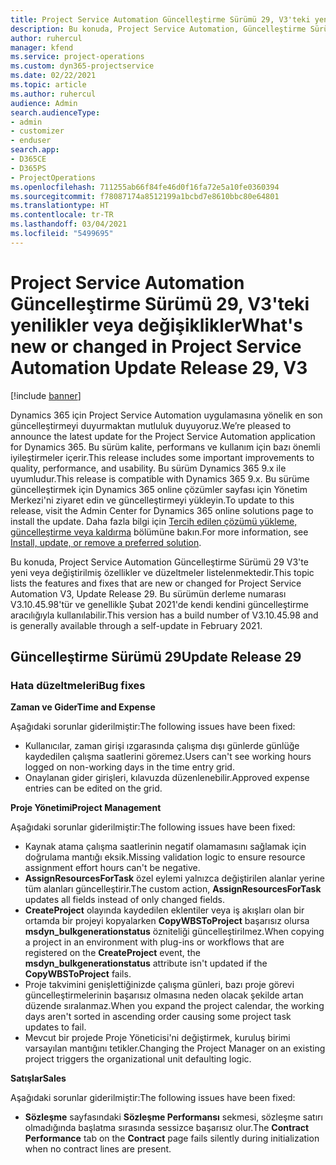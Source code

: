 ```yaml
---
title: Project Service Automation Güncelleştirme Sürümü 29, V3'teki yenilikler veya değişiklikler
description: Bu konuda, Project Service Automation, Güncelleştirme Sürümü 29, V3'teki özellikler ve düzeltmeler listelenir.
author: ruhercul
manager: kfend
ms.service: project-operations
ms.custom: dyn365-projectservice
ms.date: 02/22/2021
ms.topic: article
ms.author: ruhercul
audience: Admin
search.audienceType:
- admin
- customizer
- enduser
search.app:
- D365CE
- D365PS
- ProjectOperations
ms.openlocfilehash: 711255ab66f84fe46d0f16fa72e5a10fe0360394
ms.sourcegitcommit: f78087174a8512199a1bcbd7e8610bbc80e64801
ms.translationtype: HT
ms.contentlocale: tr-TR
ms.lasthandoff: 03/04/2021
ms.locfileid: "5499695"
---
```

# <a name="whats-new-or-changed-in-project-service-automation-update-release-29-v3"></a><span data-ttu-id="2aca4-103">Project Service Automation Güncelleştirme Sürümü 29, V3'teki yenilikler veya değişiklikler</span><span class="sxs-lookup"><span data-stu-id="2aca4-103">What's new or changed in Project Service Automation Update Release 29, V3</span></span>

[!include [banner](../includes/psa-now-project-operations.md)]

<span data-ttu-id="2aca4-104">Dynamics 365 için Project Service Automation uygulamasına yönelik en son güncelleştirmeyi duyurmaktan mutluluk duyuyoruz.</span><span class="sxs-lookup"><span data-stu-id="2aca4-104">We’re pleased to announce the latest update for the Project Service Automation application for Dynamics 365.</span></span> <span data-ttu-id="2aca4-105">Bu sürüm kalite, performans ve kullanım için bazı önemli iyileştirmeler içerir.</span><span class="sxs-lookup"><span data-stu-id="2aca4-105">This release includes some important improvements to quality, performance, and usability.</span></span> <span data-ttu-id="2aca4-106">Bu sürüm Dynamics 365 9.x ile uyumludur.</span><span class="sxs-lookup"><span data-stu-id="2aca4-106">This release is compatible with Dynamics 365 9.x.</span></span> <span data-ttu-id="2aca4-107">Bu sürüme güncelleştirmek için Dynamics 365 online çözümler sayfası için Yönetim Merkezi'ni ziyaret edin ve güncelleştirmeyi yükleyin.</span><span class="sxs-lookup"><span data-stu-id="2aca4-107">To update to this release, visit the Admin Center for Dynamics 365 online solutions page to install the update.</span></span> <span data-ttu-id="2aca4-108">Daha fazla bilgi için [Tercih edilen çözümü yükleme, güncelleştirme veya kaldırma](https://docs.microsoft.com/power-platform/admin/install-remove-preferred-solution) bölümüne bakın.</span><span class="sxs-lookup"><span data-stu-id="2aca4-108">For more information, see [Install, update, or remove a preferred solution](https://docs.microsoft.com/power-platform/admin/install-remove-preferred-solution).</span></span>

<span data-ttu-id="2aca4-109">Bu konuda, Project Service Automation Güncelleştirme Sürümü 29 V3'te yeni veya değiştirilmiş özellikler ve düzeltmeler listelenmektedir.</span><span class="sxs-lookup"><span data-stu-id="2aca4-109">This topic lists the features and fixes that are new or changed for Project Service Automation V3, Update Release 29.</span></span> <span data-ttu-id="2aca4-110">Bu sürümün derleme numarası V3.10.45.98'tür ve genellikle Şubat 2021'de kendi kendini güncelleştirme aracılığıyla kullanılabilir.</span><span class="sxs-lookup"><span data-stu-id="2aca4-110">This version has a build number of V3.10.45.98 and is generally available through a self-update in February 2021.</span></span>

## <a name="update-release-29"></a><span data-ttu-id="2aca4-111">Güncelleştirme Sürümü 29</span><span class="sxs-lookup"><span data-stu-id="2aca4-111">Update Release 29</span></span>

### <a name="bug-fixes"></a><span data-ttu-id="2aca4-112">Hata düzeltmeleri</span><span class="sxs-lookup"><span data-stu-id="2aca4-112">Bug fixes</span></span>

<span data-ttu-id="2aca4-113">**Zaman ve Gider**</span><span class="sxs-lookup"><span data-stu-id="2aca4-113">**Time and Expense**</span></span>

<span data-ttu-id="2aca4-114">Aşağıdaki sorunlar giderilmiştir:</span><span class="sxs-lookup"><span data-stu-id="2aca4-114">The following issues have been fixed:</span></span>

- <span data-ttu-id="2aca4-115">Kullanıcılar, zaman girişi ızgarasında çalışma dışı günlerde günlüğe kaydedilen çalışma saatlerini göremez.</span><span class="sxs-lookup"><span data-stu-id="2aca4-115">Users can't see working hours logged on non-working days in the time entry grid.</span></span>
- <span data-ttu-id="2aca4-116">Onaylanan gider girişleri, kılavuzda düzenlenebilir.</span><span class="sxs-lookup"><span data-stu-id="2aca4-116">Approved expense entries can be edited on the grid.</span></span>

<span data-ttu-id="2aca4-117">**Proje Yönetimi**</span><span class="sxs-lookup"><span data-stu-id="2aca4-117">**Project Management**</span></span>

<span data-ttu-id="2aca4-118">Aşağıdaki sorunlar giderilmiştir:</span><span class="sxs-lookup"><span data-stu-id="2aca4-118">The following issues have been fixed:</span></span>

- <span data-ttu-id="2aca4-119">Kaynak atama çalışma saatlerinin negatif olamamasını sağlamak için doğrulama mantığı eksik.</span><span class="sxs-lookup"><span data-stu-id="2aca4-119">Missing validation logic to ensure resource assignment effort hours can't be negative.</span></span>
- <span data-ttu-id="2aca4-120">**AssignResourcesForTask** özel eylemi yalnızca değiştirilen alanlar yerine tüm alanları güncelleştirir.</span><span class="sxs-lookup"><span data-stu-id="2aca4-120">The custom action, **AssignResourcesForTask** updates all fields instead of only changed fields.</span></span>
- <span data-ttu-id="2aca4-121">**CreateProject** olayında kaydedilen eklentiler veya iş akışları olan bir ortamda bir projeyi kopyalarken **CopyWBSToProject** başarısız olursa **msdyn_bulkgenerationstatus** özniteliği güncelleştirilmez.</span><span class="sxs-lookup"><span data-stu-id="2aca4-121">When copying a project in an environment with plug-ins or workflows that are registered on the **CreateProject** event, the **msdyn_bulkgenerationstatus** attribute isn't updated if the **CopyWBSToProject** fails.</span></span>
- <span data-ttu-id="2aca4-122">Proje takvimini genişlettiğinizde çalışma günleri, bazı proje görevi güncelleştirmelerinin başarısız olmasına neden olacak şekilde artan düzende sıralanmaz.</span><span class="sxs-lookup"><span data-stu-id="2aca4-122">When you expand the project calendar, the working days aren't sorted in ascending order causing some project task updates to fail.</span></span>
- <span data-ttu-id="2aca4-123">Mevcut bir projede Proje Yöneticisi'ni değiştirmek, kuruluş birimi varsayılan mantığını tetikler.</span><span class="sxs-lookup"><span data-stu-id="2aca4-123">Changing the Project Manager on an existing project triggers the organizational unit defaulting logic.</span></span>

<span data-ttu-id="2aca4-124">**Satışlar**</span><span class="sxs-lookup"><span data-stu-id="2aca4-124">**Sales**</span></span>

<span data-ttu-id="2aca4-125">Aşağıdaki sorunlar giderilmiştir:</span><span class="sxs-lookup"><span data-stu-id="2aca4-125">The following issues have been fixed:</span></span>

- <span data-ttu-id="2aca4-126">**Sözleşme** sayfasındaki **Sözleşme Performansı** sekmesi, sözleşme satırı olmadığında başlatma sırasında sessizce başarısız olur.</span><span class="sxs-lookup"><span data-stu-id="2aca4-126">The **Contract Performance** tab on the **Contract** page fails silently during initialization when no contract lines are present.</span></span>
